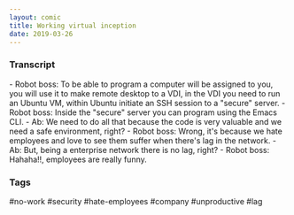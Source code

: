 ```yaml
---
layout: comic
title: Working virtual inception
date: 2019-03-26
---
```


<h3>Transcript</h3>
<p>
    - Robot boss: To be able to program a computer will be assigned to you, you will use it to make remote desktop to a VDI, in the VDI you need to run an Ubuntu VM, within Ubuntu initiate an SSH session to a "secure" server.
    - Robot boss: Inside the "secure" server you can program using the Emacs CLI.
    - Ab: We need to do all that because the code is very valuable and we need a safe environment, right?
    - Robot boss: Wrong, it's because we hate employees and love to see them suffer when there's lag in the network.
    - Ab: But, being a enterprise network there is no lag, right?
    - Robot boss: Hahaha!!, employees are really funny.
</p>

<h3>Tags</h3>
<p>#no-work #security #hate-employees #company #unproductive #lag</p>
